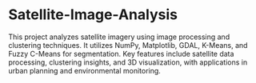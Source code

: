 # Satellite-Image-Analysis
This project analyzes satellite imagery using image processing and clustering techniques. It utilizes NumPy, Matplotlib, GDAL, K-Means, and Fuzzy C-Means for segmentation. Key features include satellite data processing, clustering insights, and 3D visualization, with applications in urban planning and environmental monitoring.

